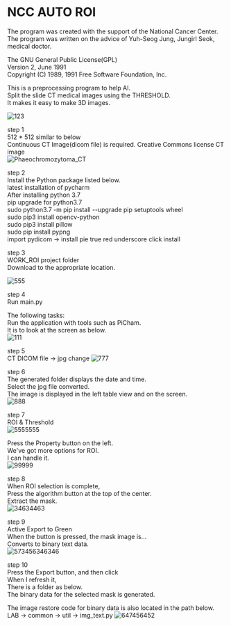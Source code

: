 
# NCC AUTO ROI     
The program was created with the support of the National Cancer Center.     
The program was written on the advice of Yuh-Seog Jung, Jungirl Seok, medical doctor.     

The GNU General Public License(GPL)     
Version 2, June 1991     
Copyright (C) 1989, 1991 Free Software Foundation, Inc.

This is a preprocessing program to help AI.     
Split the slide CT medical images using the THRESHOLD.     
It makes it easy to make 3D images.     

![123](https://user-images.githubusercontent.com/19296155/106537490-c6580600-653d-11eb-8216-f28bf8baa4b3.png)     

step 1     
512 * 512 similar to below     
Continuous CT Image(dicom file) is required.    Creative Commons license CT image    
![Phaeochromozytoma_CT](https://user-images.githubusercontent.com/19296155/106423123-28176200-64a3-11eb-8b92-396efc1ded24.jpg)

step 2    
Install the Python package listed below.     
latest installation of pycharm     
After installing python 3.7     
pip upgrade for python3.7     
sudo python3.7 -m pip install --upgrade pip setuptools wheel     
sudo pip3 install opencv-python     
sudo pip3 install pillow     
sudo pip install pypng     
import pydicom -> install pie true red underscore click install     

step 3     
WORK_ROI project folder     
Download to the appropriate location.     

![555](https://user-images.githubusercontent.com/19296155/106425611-74fd3780-64a7-11eb-91e7-7fd586965295.png) 

step 4     
Run main.py

The following tasks:    
Run the application with tools such as PiCham.     
It is to look at the screen as below.     
![111](https://user-images.githubusercontent.com/19296155/106424051-e4bdf300-64a4-11eb-8a1f-6ce15a636a6c.png)   

step 5     
CT DICOM file -> jpg change
![777](https://user-images.githubusercontent.com/19296155/106426809-97905000-64a9-11eb-926c-1f794589c34d.png)

step 6     
The generated folder displays the date and time.     
Select the jpg file converted.     
The image is displayed in the left table view and on the screen.     
![888](https://user-images.githubusercontent.com/19296155/106428474-62d1c800-64ac-11eb-872d-41312901e93d.png)

step 7     
ROI & Threshold     
![5555555](https://user-images.githubusercontent.com/19296155/106532803-39f51580-6534-11eb-9b55-34c795cca4b3.png)   

Press the Property button on the left.     
We've got more options for ROI.     
I can handle it.    
![99999](https://user-images.githubusercontent.com/19296155/106533067-c43d7980-6534-11eb-8c48-5a9c599dfb98.png)

step 8     
When ROI selection is complete,     
Press the algorithm button at the top of the center.     
Extract the mask.     
![34634463](https://user-images.githubusercontent.com/19296155/106534033-8b9e9f80-6536-11eb-96d5-5d0d03112308.png)     

step 9     
Active Export to Green     
When the button is pressed, the mask image is...      
Converts to binary text data.     
![573456346346](https://user-images.githubusercontent.com/19296155/106535359-6c554180-6539-11eb-82c3-a9a80ac8e5d1.png)

step 10     
Press the Export button, and then click     
When I refresh it,     
There is a folder as below.     
The binary data for the selected mask is generated.     

The image restore code for binary data is also located in the path below.     
LAB -> common -> util -> img_text.py
![647456452](https://user-images.githubusercontent.com/19296155/106534896-614de180-6538-11eb-9209-25576d49132b.png)     



